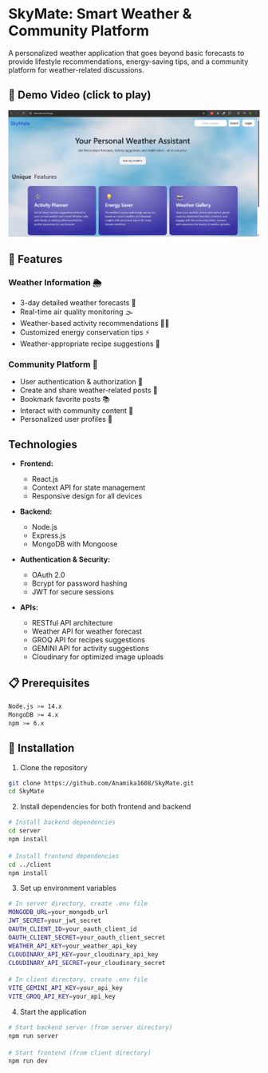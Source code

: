 # SkyMate: Smart Weather & Community Platform

A personalized weather application that goes beyond basic forecasts to provide lifestyle recommendations, energy-saving tips, and a community platform for weather-related discussions.

## 🎥 Demo Video (click to play)

[![Watch the demo](Client/public/skymate-homepage.png)](https://drive.google.com/file/d/1xr3n5NggrCCXnj8NGZDdhhqiCYlXkeX0/view)

## 🌟 Features

### Weather Information 🌦️
- 3-day detailed weather forecasts 📅
- Real-time air quality monitoring 🌫️
- Weather-based activity recommendations 🏃‍♂️
- Customized energy conservation tips ⚡
- Weather-appropriate recipe suggestions 🍲
  
### Community Platform 🤝
- User authentication & authorization 🔑
- Create and share weather-related posts 📝
- Bookmark favorite posts 📚
- Interact with community content 💬
- Personalized user profiles 👤
  
## Technologies

- **Frontend:**
  - React.js
  - Context API for state management
  - Responsive design for all devices

- **Backend:**
  - Node.js
  - Express.js
  - MongoDB with Mongoose

- **Authentication & Security:**
  - OAuth 2.0
  - Bcrypt for password hashing
  - JWT for secure sessions

- **APIs:**
  - RESTful API architecture
  - Weather API for weather forecast
  - GROQ API for recipes suggestions
  - GEMINI API for activity suggestions
  - Cloudinary for optimized image uploads

## 📋 Prerequisites

```bash
Node.js >= 14.x
MongoDB >= 4.x
npm >= 6.x
```

## 🚀 Installation

1. Clone the repository
```bash
git clone https://github.com/Anamika1608/SkyMate.git
cd SkyMate
```

2. Install dependencies for both frontend and backend
```bash
# Install backend dependencies
cd server
npm install

# Install frontend dependencies
cd ../client
npm install
```

3. Set up environment variables
```bash
# In server directory, create .env file
MONGODB_URL=your_mongodb_url
JWT_SECRET=your_jwt_secret
OAUTH_CLIENT_ID=your_oauth_client_id
OAUTH_CLIENT_SECRET=your_oauth_client_secret
WEATHER_API_KEY=your_weather_api_key
CLOUDINARY_API_KEY=your_cloudinary_api_key
CLOUDINARY_API_SECRET=your_cloudinary_secret

# In client directory, create .env file
VITE_GEMINI_API_KEY=your_api_key
VITE_GROQ_API_KEY=your_api_key
```

4. Start the application
```bash
# Start backend server (from server directory)
npm run server

# Start frontend (from client directory)
npm run dev
```


